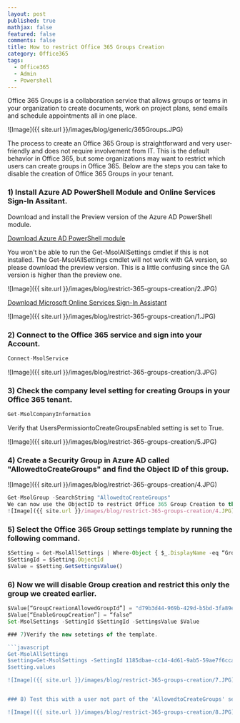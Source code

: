 ```yaml
---
layout: post
published: true
mathjax: false
featured: false
comments: false
title: How to restrict Office 365 Groups Creation
category: Office365
tags:
  - Office365
  - Admin
  - Powershell
---
```


Office 365 Groups is a collaboration service that allows groups or teams in your organization to create documents, work on project plans, send emails and schedule appointments all in one place.

![Image]({{ site.url }}/images/blog/generic/365Groups.JPG)

The process to create an Office 365 Group is straightforward and very user-friendly and does not require involvement from IT. 
This is the default behavior in Office 365, but some organizations may want to restrict which users can create groups in Office 365. Below are the steps you can take to disable the creation of Office 365 Groups in your tenant.


### 1) Install Azure AD PowerShell Module and Online Services Sign-In Assitant.

Download and install the Preview version of the Azure AD PowerShell module.

[Download Azure AD PowerShell module](http://connect.microsoft.com/site1164/Downloads/DownloadDetails.aspx?DownloadID=59185 "Download Azure AD PowerShell module")

You won't be able to run the Get-MsolAllSettings cmdlet if this is not installed. The Get-MsolAllSettings cmdlet will not work with GA version, so please download the preview version. This is a little confusing since the GA version is higher than the preview one.

![Image]({{ site.url }}/images/blog/restrict-365-groups-creation/2.JPG)

[Download Microsoft Online Services Sign-In Assistant](https://www.microsoft.com/en-us/download/details.aspx?id=28177 "Microsoft Online Services Sign-In Assistant")

![Image]({{ site.url }}/images/blog/restrict-365-groups-creation/1.JPG)


### 2) Connect to the Office 365 service and sign into your Account.

```javascript 
Connect-MsolService
```

![Image]({{ site.url }}/images/blog/restrict-365-groups-creation/3.JPG)

### 3) Check the company level setting for creating Groups in your Office 365 tenant.

```javascript
Get-MsolCompanyInformation
```

Verify that UsersPermissiontoCreateGroupsEnabled setting is set to True.

![Image]({{ site.url }}/images/blog/restrict-365-groups-creation/5.JPG)

### 4) Create a Security Group in Azure AD called "AllowedtoCreateGroups" and find the Object ID of this group.

![Image]({{ site.url }}/images/blog/restrict-365-groups-creation/4.JPG)

```javascript
Get-MsolGroup -SearchString "AllowedtoCreateGroups"
We can now use the ObjectID to restrict Office 365 Group Creation to this group.
![Image]({{ site.url }}/images/blog/restrict-365-groups-creation/4.JPG)
```

### 5) Select the Office 365 Group settings template by running the following command.

```javascript
$Setting = Get-MsolAllSettings | Where-Object { $_.DisplayName -eq “Group.Unified” }
$SettingId = $Setting.ObjectId
$Value = $Setting.GetSettingsValue()
```

### 6) Now we will disable Group creation and restrict this only the group we created earlier.

```javascript
$Value[“GroupCreationAllowedGroupId”] = "d79b3d44-969b-429d-b5bd-3fa89e7ab7fd"
$Value[“EnableGroupCreation”] = “false”
Set-MsolSettings -SettingId $SettingId -SettingsValue $Value

### 7)Verify the new setetings of the template.

```javascript
Get-MsolAllSettings
$setting=Get-MsolSettings -SettingId 1185dbae-cc14-4d61-9ab5-59ae7f6cca6b
$setting.values

![Image]({{ site.url }}/images/blog/restrict-365-groups-creation/7.JPG)


### 8) Test this with a user not part of the 'AllowedtoCreateGroups' security group and you should receive the following message.

![Image]({{ site.url }}/images/blog/restrict-365-groups-creation/8.JPG)

